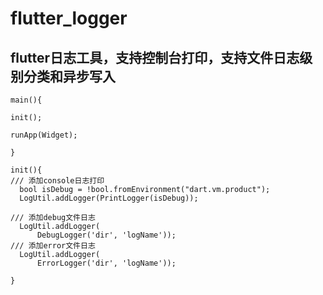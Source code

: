 # flutter_logger

## flutter日志工具，支持控制台打印，支持文件日志级别分类和异步写入

```
main(){

init();

runApp(Widget);

}

init(){
/// 添加console日志打印
  bool isDebug = !bool.fromEnvironment("dart.vm.product");
  LogUtil.addLogger(PrintLogger(isDebug));

/// 添加debug文件日志
  LogUtil.addLogger(
      DebugLogger('dir', 'logName'));
/// 添加error文件日志
  LogUtil.addLogger(
      ErrorLogger('dir', 'logName'));

}

```